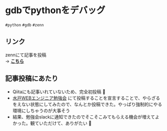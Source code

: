 # gdbでpythonをデバッグ
`#python` `#gdb` `#zenn`
## リンク
zennにて記事を投稿  
→ **[こちら](https://zenn.dev/ngw/articles/python-debug-gdb)**

## 記事投稿にあたり
* Qiitaにも記事いれていないため、完全初投稿 :tada:
* [水戸WEBエンジニア勉強会](https://mito-web-engineer.connpass.com/) にて投稿することを宣言することで、やらざるをえない状態にしてみたので、なんとか投稿できた。やっぱり強制的にやる環境にしちゃうのが大事そう
* 結果、勉強会slackに通知できたのでそこそこみてもらえる機会が増えてよかった。観ていただけて、ありがたい  :clap:
